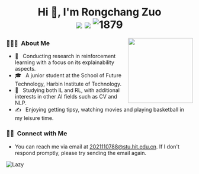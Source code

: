 <h1 align="center">Hi 👋, I'm Rongchang Zuo
  <div style="text-align: center;">
    <img src="https://img.shields.io/badge/-Python-3776AB?style=flat-square&logo=python&logoColor=white" style="display: inline-block;" />
    <img src="https://img.shields.io/badge/-C++-00599C?style=flat-square&logo=c%2B%2B&logoColor=white" style="display: inline-block;" /> 
    <img src="https://komarev.com/ghpvc/?username=zrc0622" alt="1879" style="display: inline-block;">
  </div>
</h1>

<!--
<img align="right" width="175" src="https://camo.githubusercontent.com/5124bc64baa72108c343f25e8d9dd1680c99d2b9559b5b313c43761dd48ca743/68747470733a2f2f63646e2e6a7364656c6976722e6e65742f67682f73756e3032323553554e2f73756e3032323553554e2f6173736574732f696d616765732f617374726f6e6175742e706e67">
-->

<img align="right" width="175" src="https://github.com/zrc0622/zrc0622/blob/main/cosmonaut">

<h3> 🙋🏻‍♂️ &nbsp;About Me </h3>

  - 🤔 &nbsp; Conducting research in reinforcement learning with a focus on its explainability aspects.
  - 🎓 &nbsp; A junior student at the School of Future Technology, Harbin Institute of Technology.
  - 🌱 &nbsp; Studying both IL and RL, with additional interests in other AI fields such as CV and NLP.
  - ✍️ &nbsp; Enjoying getting tipsy, watching movies and playing basketball in my leisure time.

<h3> 🤝🏻 &nbsp;Connect with Me</h3>

   - You can reach me via email at 2021110788@stu.hit.edu.cn. If I don't respond promptly, please try sending the email again.

<!--
<div>
  <span align="left">
    <p>&nbsp;&nbsp;&nbsp;&nbsp;&nbsp;&nbsp; 
      <a href="https://github.com/Decade-qiu" target="_blank">
        <img src="https://img.shields.io/badge/email-white?style=social&logo=email&label=lukasmayer83593@gmail.com">
      </a>
    </p>
    <p>&nbsp;&nbsp;&nbsp;&nbsp;&nbsp;&nbsp;  
      <a href="https://github.com/Decade-qiu" target="_blank">
        <img src="https://img.shields.io/badge/github-white?style=social&logo=github&label=Decade-qiu">
      </a>
    </p>
    <p>&nbsp;&nbsp;&nbsp;&nbsp;&nbsp;&nbsp;  
      <a href="https://www.zhihu.com/people/chou-yu-80-33" target="_blank">
        <img src="https://img.shields.io/badge/Zhihu-blue?style=social&logo=zhihu&label=Decade">
      </a>
    </p>
    <p>&nbsp;&nbsp;&nbsp;&nbsp;&nbsp;&nbsp;  
      <a href="https://decade.net.cn" target="_blank">
        <img src="https://img.shields.io/badge/Blog-blue?style=social&label=📝  Decade">
      </a>
    </p>    
  </span>
</div>
-->

<!-- <img src="https://streak-stats.demolab.com/?user=Decade-qiu"> -->

<img src="https://github-readme-activity-graph.vercel.app/graph?username=zrc0622&theme=github-compact&custom_title=Activity&radius=30&height=250" alt="Lazy">

<!--
<img align="right" width="38.5%" src="https://github-readme-stats.vercel.app/api/top-langs/?username=zrc0622&layout=compact&langs_count=4">  

- 👋 Hi, I’m Rongchang Zuo, you can also call me Zuozuo
- 🏫 I’m currently an undergraduate student at HIT
- 👀 I’m interested in computer vision and machine learning
- 🌱 I’m currently learning imitation learning
- 📫 How to reach me: 2021110788@stu.hit.edu.cn

<p> &nbsp;</p>
<img src="https://github-readme-activity-graph.vercel.app/graph?username=zrc0622&theme=github-compact&custom_title=Activity&radius=30&height=250" alt="Lazy">
-->
